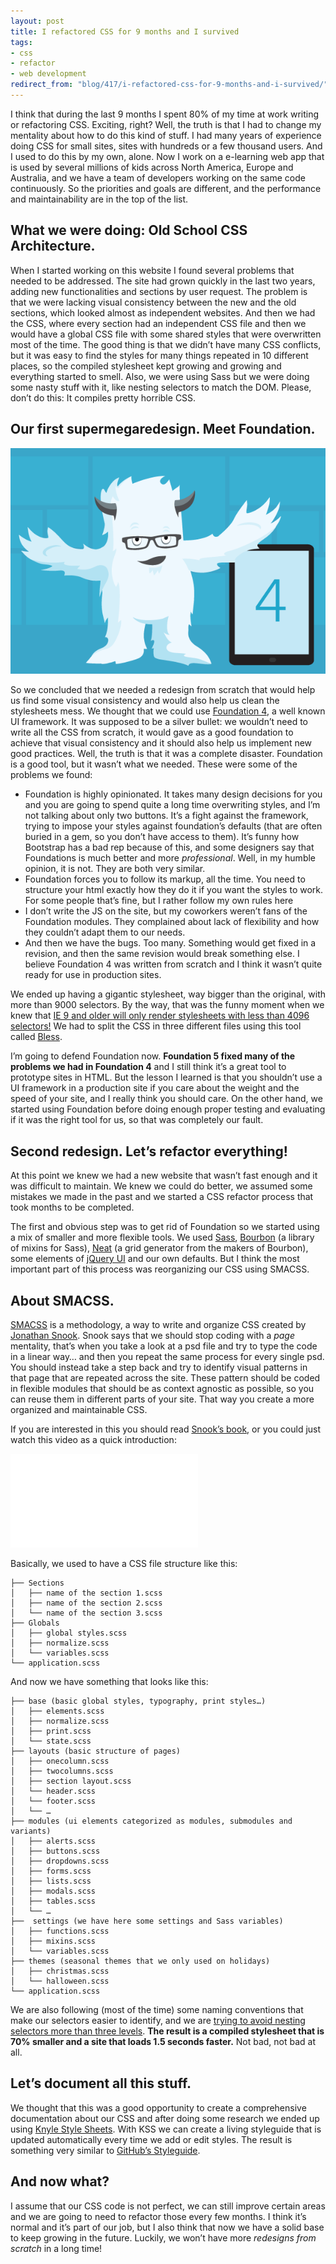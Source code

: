 ```yaml
---
layout: post
title: I refactored CSS for 9 months and I survived
tags:
- css
- refactor
- web development
redirect_from: "blog/417/i-refactored-css-for-9-months-and-i-survived/"
---
```


<p>I think that during the last 9 months I spent 80% of my time at work writing or refactoring <span class="caps">CSS</span>. Exciting, right? Well, the truth is that I had to change my mentality about how to do this kind of stuff. I had many years of experience doing <span class="caps">CSS</span> for small sites, sites with hundreds or a few thousand users. And I used to do this by my own, alone. Now I work on a e-learning web app that is used by several millions of kids across North America, Europe and Australia, and we have a team of developers working on the same code continuously. So the priorities and goals are different, and the performance and maintainability are in the top of the list.</p>
<h2>What we were doing: Old School <span class="caps">CSS</span> Architecture.</h2>
<p>When I started working on this website I found several problems that needed to be addressed. The site had grown quickly in the last two years, adding new functionalities and sections by user request. The problem is that we were lacking visual consistency between the new and the old sections, which looked almost as independent websites. And then we had the <span class="caps">CSS</span>, where every section had an independent <span class="caps">CSS</span> file and then we would have a global <span class="caps">CSS</span> file with some shared styles that were overwritten most of the time. The good thing is that we didn’t have many <span class="caps">CSS</span> conflicts, but it was easy to find the styles for many things repeated in 10 different places, so the compiled stylesheet kept growing and growing and everything started to smell. Also, we were using Sass but we were doing some nasty stuff with it, like nesting selectors to match the <span class="caps">DOM</span>. Please, don’t do this: It compiles pretty horrible <span class="caps">CSS</span>.</p>
<h2>Our first supermegaredesign. Meet Foundation.</h2>
<p><img src="/images/198.png"></p>
<p>So we concluded that we needed a redesign from scratch that would help us find some visual consistency and would also help us clean the stylesheets mess. We thought that we could use <a href="http://foundation.zurb.com/">Foundation 4</a>, a well known UI framework. It was supposed to be a silver bullet: we wouldn’t need to write all the <span class="caps">CSS</span> from scratch, it would gave as a good foundation to achieve that visual consistency and it should also help us implement new good practices. Well, the truth is that it was a complete disaster. Foundation is a good tool, but it wasn’t what we needed. These were some of the problems we found:</p>
<ul>
  <li>Foundation is highly opinionated. It takes many design decisions for you and you are going to spend quite a long time overwriting styles, and I’m not talking about only two buttons. It’s a fight against the framework, trying to impose your styles against foundation’s defaults (that are often buried in a gem, so you don’t have access to them). It’s funny how Bootstrap has a bad rep because of this, and some designers say that Foundations is much better and more <em>professional</em>. Well, in my humble opinion, it is not. They are both very similar.</li>
  <li>Foundation forces you to follow its markup, all the time. You need to structure your html exactly how they do it if you want the styles to work. For some people that’s fine, but I rather follow my own rules here</li>
  <li>I don’t write the JS on the site, but my coworkers weren’t fans of the Foundation modules. They complained about lack of flexibility and how they couldn’t adapt them to our needs.</li>
  <li>And then we have the bugs. Too many. Something would get fixed in a revision, and then the same revision would break something else. I believe Foundation 4 was written from scratch and I think it wasn’t quite ready for use in production sites.</li>
</ul>
<p>We ended up having a gigantic stylesheet, way bigger than the original, with more than 9000 selectors. By the way, that was the funny moment when we knew that <a href="http://blogs.msdn.com/b/ieinternals/archive/2011/05/14/10164546.aspx">IE 9 and older will only render stylesheets with less than 4096 selectors!</a> We had to split the <span class="caps">CSS</span> in three different files using this tool called <a href="http://blesscss.com/">Bless</a>.</p>
<p>I’m going to defend Foundation now. <strong>Foundation 5 fixed many of the problems we had in Foundation 4</strong> and I still think it’s a great tool to prototype sites in <span class="caps">HTML</span>. But the lesson I learned is that you shouldn’t use a UI framework in a production site if you care about the weight and the speed of your site, and I really think you should care. On the other hand, we started using Foundation before doing enough proper testing and evaluating if it was the right tool for us, so that was completely our fault.</p>
<h2>Second redesign. Let’s refactor everything!</h2>
<p>At this point we knew we had a new website that wasn’t fast enough and it was difficult to maintain. We knew we could do better, we assumed some mistakes we made in the past and we started a <span class="caps">CSS</span> refactor process that took months to be completed.</p>
<p>The first and obvious step was to get rid of Foundation so we started using a mix of smaller and more flexible tools. We used <a href="http://sass-lang.com/">Sass</a>, <a href="http://bourbon.io/">Bourbon</a> (a library of mixins for Sass), <a href="http://neat.bourbon.io/">Neat</a> (a grid generator from the makers of Bourbon), some elements of <a href="http://jqueryui.com/">jQuery UI</a> and our own defaults. But I think the most important part of this process was reorganizing our <span class="caps">CSS</span> using <span class="caps">SMACSS</span>.</p>
<h2>About <span class="caps">SMACSS</span>.</h2>
<p><a href="https://smacss.com/"><span class="caps">SMACSS</span></a> is a methodology, a way to write and organize <span class="caps">CSS</span> created by <a href="http://snook.ca/">Jonathan Snook</a>. Snook says that we should stop coding with a <em>page</em> mentality, that’s when you take a look at a psd file and try to type the code in a linear way… and then you repeat the same process for every single psd. You should instead take a step back and try to identify visual patterns in that page that are repeated across the site. These pattern should be coded in flexible modules that should be as context agnostic as possible, so you can reuse them in different parts of your site. That way you create a more organized and maintainable <span class="caps">CSS</span>.</p>
<p>If you are interested in this you should read <a href="http://shop.smacss.com/">Snook’s book</a>, or you could just watch this video as a quick introduction:</p>
<div class="embed"><iframe src="//player.vimeo.com/video/99877232?color=9C191E" frameborder="0" webkitallowfullscreen="" mozallowfullscreen="" allowfullscreen="" id="fitvid694822"></iframe></div>
<p>Basically, we used to have a <span class="caps">CSS</span> file structure like this:</p>
<pre><code>├── Sections
│   ├── name of the section 1.scss
│   ├── name of the section 2.scss
│   └── name of the section 3.scss
├── Globals
│   ├── global styles.scss
│   ├── normalize.scss
│   └── variables.scss
└── application.scss</code></pre>
<p>And now we have something that looks like this:</p>
<pre><code>├── base (basic global styles, typography, print styles…)
│   ├── elements.scss
│   ├── normalize.scss
│   ├── print.scss
│   └── state.scss
├── layouts (basic structure of pages)
│   ├── onecolumn.scss
│   ├── twocolumns.scss
│   ├── section layout.scss
│   └── header.scss
│   └── footer.scss
│   └── …
├── modules (ui elements categorized as modules, submodules and variants)
│   ├── alerts.scss
│   ├── buttons.scss
│   ├── dropdowns.scss
│   ├── forms.scss
│   ├── lists.scss
│   ├── modals.scss
│   ├── tables.scss
│   └── …
├──  settings (we have here some settings and Sass variables)
│   ├── functions.scss
│   ├── mixins.scss
│   └── variables.scss
├── themes (seasonal themes that we only used on holidays)
│   ├── christmas.scss
│   └── halloween.scss
└── application.scss</code></pre>
<p>We are also following (most of the time) some naming conventions that make our selectors easier to identify, and we are <a href="http://thesassway.com/beginner/the-inception-rule">trying to avoid nesting selectors more than three levels</a>. <strong>The result is a compiled stylesheet that is 70% smaller and a site that loads 1.5 seconds faster.</strong> Not bad, not bad at all.</p>
<h2>Let’s document all this stuff.</h2>
<p>We thought that this was a good opportunity to create a comprehensive documentation about our <span class="caps">CSS</span> and after doing some research we ended up using <a href="http://warpspire.com/kss/">Knyle Style Sheets</a>. With <span class="caps">KSS</span> we can create a living styleguide that is updated automatically every time we add or edit styles. The result is something very similar to <a href="https://github.com/styleguide/css">GitHub’s Styleguide</a>.</p>
<h2>And now what?</h2>
<p>I assume that our <span class="caps">CSS</span> code is not perfect, we can still improve certain areas and we are going to need to refactor those every few months. I think it’s normal and it’s part of our job, but I also think that now we have a solid base to keep growing in the future. Luckily, we won’t have more <em>redesigns from scratch</em> in a long time!</p>

